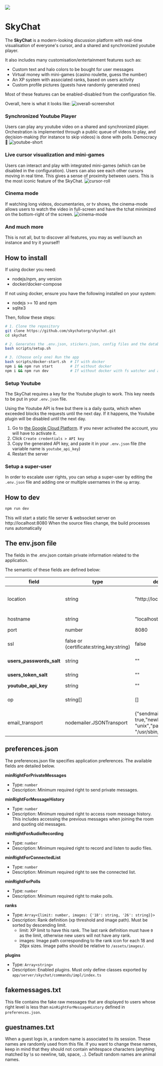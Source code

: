 ![](./app/client/assets/assets/logo.png)



# SkyChat

The **SkyChat** is a modern-looking discussion platform with real-time visualisation of everyone's cursor, and a shared and synchronized youtube player.

It also includes many customisation/entertainment features such as:
- Custom text and halo colors to be bought for user messages
- Virtual money with mini-games (casino roulette, guess the number)
- An XP system with associated ranks, based on users activity
- Custom profile pictures (guests have randomly generated ones)

Most of these features can be enabled-disabled from the configuration file.

Overall, here is what it looks like:
![overall-screenshot](./doc/screenshot.png)
### Synchronized Youtube Player

Users can play any youtube video on a shared and synchronized player. Orchestration is implemented through a public queue of videos to play, and decision-making (for instance to skip videos) is done with polls. Democracy 💯
![youtube-short](./doc/youtube-short.gif)

### Live cursor visualization and mini-games

Users can interact and play with integrated mini-games (which can be disabled in the configuration).
Users can also see each other cursors moving in real time. This gives a sense of proximity between users. This is the most iconic feature of the SkyChat.
![cursor-roll](./doc/cursor-roll.gif)

### Cinema mode

If watching long videos, documentaries, or tv shows, the cinema-mode allows users to watch the video in full-screen and have the tchat minimized on the bottom-right of the screen.
![cinema-mode](./doc/cinema-mode.gif)

### And much more

This is not all, but to discover all features, you may as well launch an instance and try it yourself!

## How to install

If using docker you need:
- nodejs/npm, any version
- docker/docker-compose

If not using docker, ensure you have the following installed on your system:
- nodejs >= 10 and npm
- sqlite3

Then, follow these steps:

```bash
# 1. Clone the repository
git clone https://github.com/skychatorg/skychat.git
cd skychat

# 2. Generates the .env.json, stickers.json, config files and the database
bash scripts/setup.sh

# 3. (Choose only one) Run the app
bash scripts/docker-start.sh  # If with docker
npm i && npm run start        # If without docker
npm i && npm run dev          # If without docker with fs watcher and auto rebuild/restart
```

### Setup Youtube

The SkyChat requires a key for the Youtube plugin to work. This key needs to be put in your `.env.json` file.

Using the Youtube API is free but there is a daily quota, which when exceeded blocks the requests until the next day. If it happens, the Youtube plugin will be disabled until the next day. 

1. Go to [the Google Cloud Platform](https://console.cloud.google.com/apis/api/youtube.googleapis.com/credentials). If you never activated the account, you will have to activate it. 
2. Click `Create credentials > API key`
3. Copy the generated API key, and paste it in your `.env.json` file (the variable name is `youtube_api_key`)
4. Restart the server


### Setup a super-user

In order to escalate user rights, you can setup a super-user by editing the `.env.json` file and adding one or multiple usernames in the `op` array.

## How to dev

```bash
npm run dev
```

This will start a static file server & websocket server on http://localhost:8080
When the source files change, the build processes runs automatically

## The env.json file

The fields in the .env.json contain private information related to the application.

The semantic of these fields are defined below:


| field                    | type                                      | default                                                           | semantic                                                                                            |
|--------------------------|-------------------------------------------|-------------------------------------------------------------------|-----------------------------------------------------------------------------------------------------|
| location                 | string                                    | "http://localhost:8080"                                           | Server location, i.e. what user need to put in their browser to access your app                     |
| hostname                 | string                                    | "localhost"                                                       | Hostname the server will listen to                                                                  |
| port                     | number                                    | 8080                                                              | Server port                                                                                         |
| ssl                      | false or {certificate:string,key:string}  | false                                                             | SSL configuration (paths to certificate and key files). Use false if SSL is disabled.               |
| **users_passwords_salt** | string                                    | ""                                                                | Password salt. MUST be set manually.                                                                |
| **users_token_salt**     | string                                    | ""                                                                | Token salt. MUST be set manually.                                                                   |
| **youtube_api_key**      | string                                    | ""                                                                | Youtube api key                                                                                     |
| op                       | string[]                                  | []                                                                | OP usernames. OP usernames can use the /setright command.                                           |
| email_transport          | nodemailer.JSONTransport                  | {"sendmail": true,"newline": "unix","path": "/usr/sbin/sendmail"} | Value given to [nodemailer.createTransport](https://nodemailer.com/about/) to initialize the mailer |


## preferences.json

The preferences.json file specifies application preferences. The available fields are detailed below.

**minRightForPrivateMessages**

- Type: `number`
- Description: Minimum required right to send private messages.

**minRightForMessageHistory**

- Type: `number`
- Description: Minimum required right to access room message history. This includes accessing the previous messages when joining the room and quoting old messages.

**minRightForAudioRecording**

- Type: `number`
- Description: Minimum required right to record and listen to audio files.

**minRightForConnectedList**

- Type: `number`
- Description: Minimum required right to see the connected list.

**minRightForPolls**

- Type: `number`
- Description: Minimum required right to make polls.

**ranks**

- Type: `Array<{limit: number, images: {'18': string, '26': string}}>`
- Description: Rank definition (xp threshold and image path). Must be sorted by descending limit.
  - limit: XP limit to have this rank. The last rank definition must have `0` as the limit, otherwise new users will not have any rank.
  - images: Image path corresponding to the rank icon for each 18 and 26px sizes. Image paths should be relative to `/assets/images/`.


**plugins**

- Type: `Array<string>`
- Description: Enabled plugins. Must only define classes exported by `app/server/skychat/commands/impl/index.ts`


## fakemessages.txt

This file contains the fake raw messages that are displayed to users whose right level is less than `minRightForMessageHistory` defined in `preferences.json`.

## guestnames.txt

When a guest logs in, a random name is associated to its session. These names are randomly used from this file. If you want to change these names, keep in mind that they should not contain whitespace characters (anything matched by \s so newline, tab, space, ..). Default random names are animal names.
